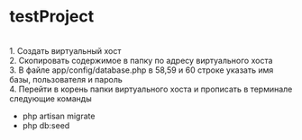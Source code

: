 # testProject
<br>
1. Создать виртуальный хост <br>
2. Скопировать содержимое в папку по адресу виртуального хоста <br>
3. В файле app/config/database.php в 58,59 и 60 строке указать имя базы, пользователя и пароль <br>
4. Перейти в корень папки виртуального хоста и прописать в терминале следующие команды
<ul>
    <li>php artisan migrate</li>
    <li>php db:seed</li>
</ul>
    
